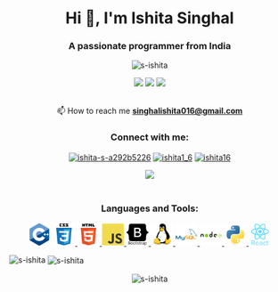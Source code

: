 

<h1 align="center">Hi 👋, I'm Ishita Singhal</h1>
<h3 align="center">A passionate programmer from India</h3>

<p align="center"> <img src="https://komarev.com/ghpvc/?username=s-ishita&label=Profile%20views&color=0e75b6&style=flat" alt="s-ishita" /> </p>
<div align="center">
<img src="https://forthebadge.com/images/badges/built-with-love.svg" />
<img src="https://forthebadge.com/images/badges/uses-brains.svg" />
<img src="https://forthebadge.com/images/badges/powered-by-responsibility.svg" />
   </div>
   <br>
   <div align="center">
  
📫 How to reach me **singhalishita016@gmail.com**
   </div>
<h3 align="center">Connect with me:</h3>
<p align="center">
<a href="https://linkedin.com/in/ishita-s-a292b5226" target="blank"><img align="center" src="https://raw.githubusercontent.com/rahuldkjain/github-profile-readme-generator/master/src/images/icons/Social/linked-in-alt.svg" alt="ishita-s-a292b5226" height="30" width="40" /></a>
<a href="https://www.codechef.com/users/ishita1_6" target="blank"><img align="center" src="https://cdn.jsdelivr.net/npm/simple-icons@3.1.0/icons/codechef.svg" alt="ishita1_6" height="30" width="40" /></a>
<a href="https://www.hackerrank.com/ishita16" target="blank"><img align="center" src="https://raw.githubusercontent.com/rahuldkjain/github-profile-readme-generator/master/src/images/icons/Social/hackerrank.svg" alt="ishita16" height="30" width="40" /></a>
</p>
<div align="center">
  <img src="https://media.giphy.com/media/dWesBcTLavkZuG35MI/giphy.gif" width="350"/>
</div>
<br>
<h3 align="center">Languages and Tools:</h3>
<p align="center"><img src="https://raw.githubusercontent.com/devicons/devicon/master/icons/cplusplus/cplusplus-original.svg" alt="cplusplus" width="40" height="40"/> </a> <a href="https://www.w3schools.com/css/" target="_blank" rel="noreferrer"> <img src="https://raw.githubusercontent.com/devicons/devicon/master/icons/css3/css3-original-wordmark.svg" alt="css3" width="40" height="40"/> </a> <a href="https://www.w3.org/html/" target="_blank" rel="noreferrer"> <img src="https://raw.githubusercontent.com/devicons/devicon/master/icons/html5/html5-original-wordmark.svg" alt="html5" width="40" height="40"/> </a> <a href="https://developer.mozilla.org/en-US/docs/Web/JavaScript" target="_blank" rel="noreferrer"> <img src="https://raw.githubusercontent.com/devicons/devicon/master/icons/javascript/javascript-original.svg" alt="javascript" width="40" height="40"/> </a> <a href="https://www.linux.org/" target="_blank" rel="noreferrer"> <a href="https://getbootstrap.com" target="_blank" rel="noreferrer"> <img src="https://raw.githubusercontent.com/devicons/devicon/master/icons/bootstrap/bootstrap-plain-wordmark.svg" alt="bootstrap" width="40" height="40"/> </a> <a href="https://www.w3schools.com/cpp/" target="_blank" rel="noreferrer"><img src="https://raw.githubusercontent.com/devicons/devicon/master/icons/linux/linux-original.svg" alt="linux" width="40" height="40"/> </a> <a href="https://www.mysql.com/" target="_blank" rel="noreferrer"> <img src="https://raw.githubusercontent.com/devicons/devicon/master/icons/mysql/mysql-original-wordmark.svg" alt="mysql" width="40" height="40"/> </a> <a href="https://nodejs.org" target="_blank" rel="noreferrer"> <img src="https://raw.githubusercontent.com/devicons/devicon/master/icons/nodejs/nodejs-original-wordmark.svg" alt="nodejs" width="40" height="40"/> </a> <a href="https://www.python.org" target="_blank" rel="noreferrer"> <img src="https://raw.githubusercontent.com/devicons/devicon/master/icons/python/python-original.svg" alt="python" width="40" height="40"/> </a> <a href="https://reactjs.org/" target="_blank" rel="noreferrer"> <img src="https://raw.githubusercontent.com/devicons/devicon/master/icons/react/react-original-wordmark.svg" alt="react" width="40" height="40"/> </a> </p>

<p ><img align="left" src="https://github-readme-stats.vercel.app/api/top-langs?username=s-ishita&show_icons=true&locale=en&layout=compact" alt="s-ishita" /></p>

<p>&nbsp;<img align="center" src="https://github-readme-stats.vercel.app/api?username=s-ishita&show_icons=true&locale=en" alt="s-ishita" /></p>

<p align="center"><img align="center" src="https://github-readme-streak-stats.herokuapp.com/?user=s-ishita&" alt="s-ishita" /></p>
